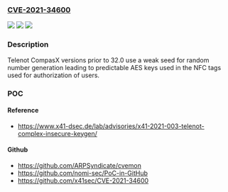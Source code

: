 ### [CVE-2021-34600](https://cve.mitre.org/cgi-bin/cvename.cgi?name=CVE-2021-34600)
![](https://img.shields.io/static/v1?label=Product&message=CompasX&color=blue)
![](https://img.shields.io/static/v1?label=Version&message=%3C%2032.0%20&color=brighgreen)
![](https://img.shields.io/static/v1?label=Vulnerability&message=CWE-338%20Use%20of%20Cryptographically%20Weak%20Pseudo-Random%20Number%20Generator%20(PRNG)&color=brighgreen)

### Description

Telenot CompasX versions prior to 32.0 use a weak seed for random number generation leading to predictable AES keys used in the NFC tags used for authorization of users.

### POC

#### Reference
- https://www.x41-dsec.de/lab/advisories/x41-2021-003-telenot-complex-insecure-keygen/

#### Github
- https://github.com/ARPSyndicate/cvemon
- https://github.com/nomi-sec/PoC-in-GitHub
- https://github.com/x41sec/CVE-2021-34600

